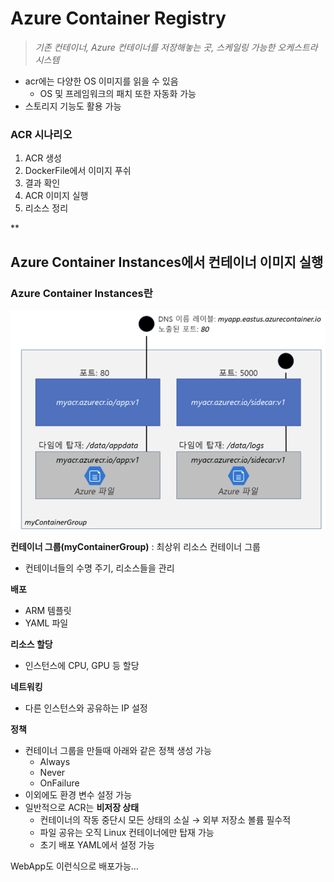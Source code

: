 # Azure Container Registry

> *기존 컨테이너, Azure 컨테이너를 저장해놓는 곳, 스케일링 가능한 오케스트라 시스템*
> 

- acr에는 다양한 OS 이미지를 읽을 수 있음
    - OS 및 프레임워크의 패치 또한 자동화 가능
- 스토리지 기능도 활용 가능

### ACR 시나리오

1. ACR 생성
2. DockerFile에서 이미지 푸쉬 
3. 결과 확인
4. ACR 이미지 실행
5. 리소스 정리 

 **

## Azure Container Instances에서 컨테이너 이미지 실행

### Azure Container Instances란

![스크린샷 2024-10-15 오후 2.54.54.png](Azure%20Container%20Registry%20120b01a7807e80c29c49d3a80d140856/%25E1%2584%2589%25E1%2585%25B3%25E1%2584%258F%25E1%2585%25B3%25E1%2584%2585%25E1%2585%25B5%25E1%2586%25AB%25E1%2584%2589%25E1%2585%25A3%25E1%2586%25BA_2024-10-15_%25E1%2584%258B%25E1%2585%25A9%25E1%2584%2592%25E1%2585%25AE_2.54.54.png)

**컨테이너 그룹(myContainerGroup)** : 최상위 리소스 컨테이너 그룹

- 컨테이너들의 수명 주기, 리소스들을 관리

**배포**

- ARM 템플릿
- YAML 파일

**리소스 할당**

- 인스턴스에 CPU, GPU 등 할당

**네트워킹**

- 다른 인스턴스와 공유하는  IP 설정

**정책**

- 컨테이너 그룹을 만들때 아래와 같은 정책 생성 가능
    - Always
    - Never
    - OnFailure
- 이외에도 환경 변수 설정 가능
- 일반적으로 ACR는 **비저장 상태**
    - 컨테이너의 작동 중단시 모든 상태의 소실 → 외부 저장소 볼륨 필수적
    - 파일 공유는 오직 Linux 컨테이너에만 탑재 가능
    - 초기 배포 YAML에서 설정 가능

WebApp도 이런식으로 배포가능…